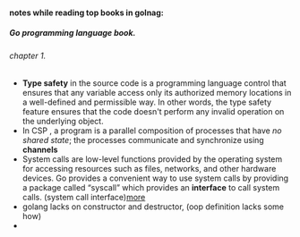 #### notes while reading top books in golnag:

##### Go programming language book.
###### chapter 1.
- **Type safety** in the source code is a programming language control that ensures that any variable access only its authorized memory locations in a well-defined and permissible way. In other words, the type safety feature ensures that the code doesn't perform any invalid operation on the underlying object.
- In CSP , a program is a parallel composition of processes that have *no shared state*; the processes communicate and synchronize using **channels**
- System calls are low-level functions provided by the operating system for accessing resources such as files, networks, and other hardware devices. Go provides a convenient way to use system calls by providing a package called “syscall” which provides an **interface** to call system calls. (system call interface)[more](https://byteshiva.medium.com/using-system-calls-in-go-for-low-level-control-part-1-df390f8c268e)
- golang lacks on constructor and destructor, (oop definition lacks some how)
- 